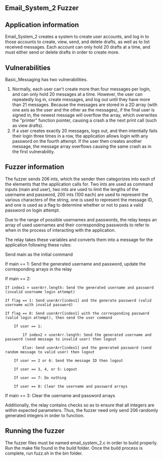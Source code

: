 ## Email_System_2 Fuzzer

## Application information
Email_System_2 creates a system to create user accounts, and log in to those accounts to create, view, send, and delete drafts, as well as to list received messages. Each account can only hold 20 drafts at a time, and must either send or delete drafts in order to create more.

## Vulnerabilities
Basic_Messaging has two vulnerabilities.
1. Normally, each user can't create more than four messages per login, and can only hold 20 messages at a time. However, the user can repeatedly log in, create messages, and log out until they have more than 21 messages. Because the messages are stored in a 2D array (with one axis as the user and the other as the messages), if the final user is signed in, the newest message will overflow the array, which overwrites the "printer" function pointer, causing a crash a the next print call (such as view drafts).
2. If a user creates exactly 20 messages, logs out, and then intentially fails their login three times in a row, the application allows login with any password on the fourth attempt. If the user then creates another message, the message array overflows causing the same crash as in the first vulnerability.

## Fuzzer information
The fuzzer sends 206 ints, which the sender then categorizes into each of the elements that the application calls for. Two ints are used as command inputs (main and user), two ints are used to limit the lengths of the username and password, 200 ints (100 each) are used to represent the various characters of the string, one is used to represent the message ID, and one is used as a flag to determine whether or not to pass a valid password on login attempt.

Due to the range of possible usernames and passwords, the relay keeps an array of used usernames and their corresponding passwords to refer to when in the process of interacting with the application.

The relay takes these variables and converts them into a message for the application following these rules:

Send main as the initial command

If main == 1: Send the generated username and password, update the corresponding arrays in the relay

If main == 2:

	If index1 > userArr.length: Send the generated username and password (invalid username login attempt)

	If flag == 1: Send userArr[index1] and the generate password (valid username with invalid password)

	If flag == 0: Send userArr[index1] with the corresponding password (valid login attempt), then send the user command

		If user == 1:

			If index2 > userArr.length: Send the generated username and password (send message to invalid user) then logout

			Else: Send userArr[index1] and the generated password (send random message to valid user) then logout

		If user == 2 or 6: Send the message ID then logout

		If user == 3, 4, or 5: Logout

		If user == 7: Do nothing

		If user == 8: Clear the username and password arrays

If main == 3: Clear the username and password arrays

Additionally, the relay contains checks so as to ensure that all integers are within expected parameters. Thus, the fuzzer need only send 206 randomly generated integers in order to function.

## Running the fuzzer
The fuzzer files must be named email_system_2.c in order to build properly.
Run the make file found in the build folder.
Once the build process is complete, run fuzz.sh in the bin folder.
